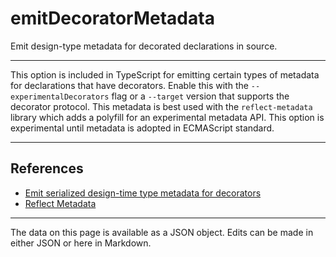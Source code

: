 <!-- Important! Do not modify comment blocks. They are necessary for the transformer to work properly -->

<!-- title -->
# emitDecoratorMetadata

<!-- shortDescription -->
Emit design-type metadata for decorated declarations in source.

---

<!-- extendedDescription -->
This option is included in TypeScript for emitting certain types of metadata for declarations that have decorators. Enable this with the `--experimentalDecorators` flag or a `--target` version that supports the decorator protocol. This metadata is best used with the `reflect-metadata` library which adds a polyfill for an experimental metadata API. This option is experimental until metadata is adopted in ECMAScript standard.

---

<!-- references -->
## References
- [Emit serialized design-time type metadata for decorators](https://github.com/Microsoft/TypeScript/issues/2577)
- [Reflect Metadata](https://github.com/rbuckton/reflect-metadata)
---

<!-- footer -->
The data on this page is available as a JSON object. Edits can be made in either JSON or here in Markdown.
